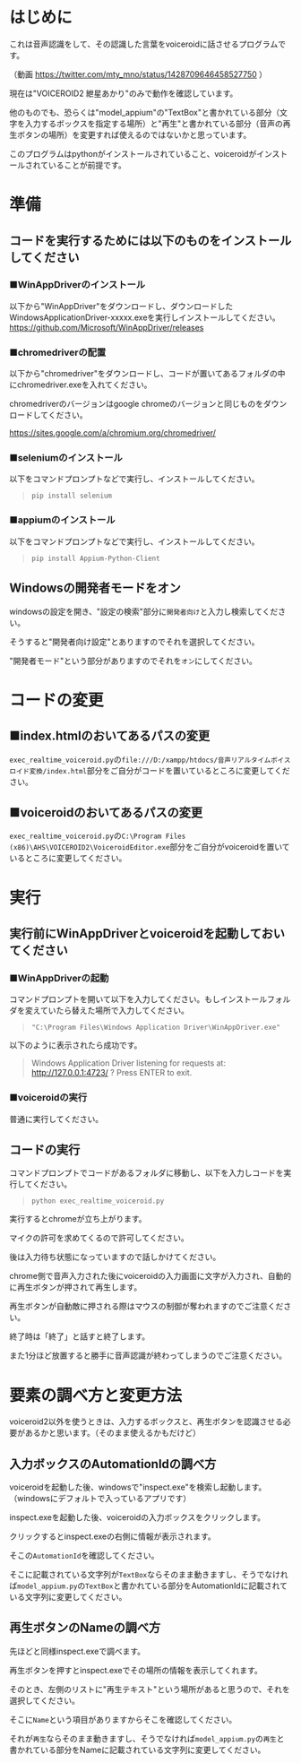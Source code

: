 # はじめに
これは音声認識をして、その認識した言葉をvoiceroidに話させるプログラムです。

（動画 https://twitter.com/mty_mno/status/1428709646458527750 ）

現在は"VOICEROID2 紲星あかり"のみで動作を確認しています。

他のものでも、恐らくは"model_appium"の"TextBox"と書かれている部分（文字を入力するボックスを指定する場所）と"再生"と書かれている部分（音声の再生ボタンの場所）を変更すれば使えるのではないかと思っています。

このプログラムはpythonがインストールされていること、voiceroidがインストールされていることが前提です。




# 準備
## コードを実行するためには以下のものをインストールしてください
### ■WinAppDriverのインストール
以下から"WinAppDriver"をダウンロードし、ダウンロードしたWindowsApplicationDriver-xxxxx.exeを実行しインストールしてください。
https://github.com/Microsoft/WinAppDriver/releases



### ■chromedriverの配置
以下から"chromedriver"をダウンロードし、コードが置いてあるフォルダの中にchromedriver.exeを入れてください。

chromedriverのバージョンはgoogle chromeのバージョンと同じものをダウンロードしてください。

https://sites.google.com/a/chromium.org/chromedriver/



### ■seleniumのインストール
以下をコマンドプロンプトなどで実行し、インストールしてください。

> `pip install selenium`



### ■appiumのインストール
以下をコマンドプロンプトなどで実行し、インストールしてください。

> `pip install Appium-Python-Client`



## Windowsの開発者モードをオン
windowsの設定を開き、"設定の検索"部分に`開発者向け`と入力し検索してください。

そうすると"開発者向け設定"とありますのでそれを選択してください。

"開発者モード"という部分がありますのでそれを`オン`にしてください。

# コードの変更

## ■index.htmlのおいてあるパスの変更
`exec_realtime_voiceroid.py`の`file:///D:/xampp/htdocs/音声リアルタイムボイスロイド変換/index.html`部分をご自分がコードを置いているところに変更してください。

## ■voiceroidのおいてあるパスの変更
`exec_realtime_voiceroid.py`の`C:\Program Files (x86)\AHS\VOICEROID2\VoiceroidEditor.exe`部分をご自分がvoiceroidを置いているところに変更してください。


# 実行

## 実行前にWinAppDriverとvoiceroidを起動しておいてください
### ■WinAppDriverの起動
コマンドプロンプトを開いて以下を入力してください。もしインストールフォルダを変えていたら替えた場所で入力してください。

> `"C:\Program Files\Windows Application Driver\WinAppDriver.exe"`

以下のように表示されたら成功です。

> Windows Application Driver listening for requests at: http://127.0.0.1:4723/
? Press ENTER to exit.

### ■voiceroidの実行
普通に実行してください。


## コードの実行
コマンドプロンプトでコードがあるフォルダに移動し、以下を入力しコードを実行してください。

> `python exec_realtime_voiceroid.py`

実行するとchromeが立ち上がります。

マイクの許可を求めてくるので許可してください。

後は入力待ち状態になっていますので話しかけてください。

chrome側で音声入力された後にvoiceroidの入力画面に文字が入力され、自動的に再生ボタンが押されて再生します。

再生ボタンが自動敵に押される際はマウスの制御が奪われますのでご注意ください。

終了時は「終了」と話すと終了します。

また1分ほど放置すると勝手に音声認識が終わってしまうのでご注意ください。


# 要素の調べ方と変更方法

voiceroid2以外を使うときは、入力するボックスと、再生ボタンを認識させる必要があるかと思います。（そのまま使えるかもだけど）

## 入力ボックスのAutomationIdの調べ方
voiceroidを起動した後、windowsで"inspect.exe"を検索し起動します。（windowsにデフォルトで入っているアプリです）

inspect.exeを起動した後、voiceroidの入力ボックスをクリックします。

クリックするとinspect.exeの右側に情報が表示されます。

そこの`AutomationId`を確認してください。

そこに記載されている文字列が`TextBox`ならそのまま動きますし、そうでなければ`model_appium.py`の`TextBox`と書かれている部分をAutomationIdに記載されている文字列に変更してください。

## 再生ボタンのNameの調べ方

先ほどと同様inspect.exeで調べます。

再生ボタンを押すとinspect.exeでその場所の情報を表示してくれます。

そのとき、左側のリストに"再生テキスト"という場所があると思うので、それを選択してください。

そこに`Name`という項目がありますからそこを確認してください。

それが`再生`ならそのまま動きますし、そうでなければ`model_appium.py`の`再生`と書かれている部分をNameに記載されている文字列に変更してください。


